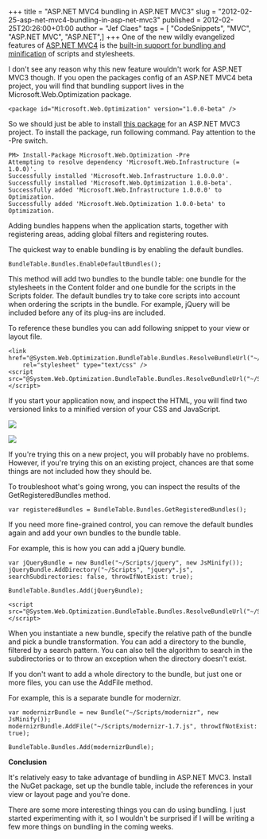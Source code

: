 +++
title = "ASP.NET MVC4 bundling in ASP.NET MVC3"
slug = "2012-02-25-asp-net-mvc4-bundling-in-asp-net-mvc3"
published = 2012-02-25T20:26:00+01:00
author = "Jef Claes"
tags = [ "CodeSnippets", "MVC", "ASP.NET MVC", "ASP.NET",]
+++
One of the new wildly evangelized features of [ASP.NET
MVC4](http://www.asp.net/mvc/mvc4) is the [built-in support for bundling
and
minification](http://weblogs.asp.net/scottgu/archive/2011/11/27/new-bundling-and-minification-support-asp-net-4-5-series.aspx)
of scripts and stylesheets.  
  
I don't see any reason why this new feature wouldn't work for ASP.NET
MVC3 though. If you open the packages config of an ASP.NET MVC4 beta
project, you will find that bundling support lives in the
Microsoft.Web.Optimization package.  

    <package id="Microsoft.Web.Optimization" version="1.0.0-beta" />

So we should just be able to install [this
package](http://nuget.org/packages/Microsoft.Web.Optimization/0.1) for
an ASP.NET MVC3 project. To install the package, run following command.
Pay attention to the -Pre switch.  

    PM> Install-Package Microsoft.Web.Optimization -Pre
    Attempting to resolve dependency 'Microsoft.Web.Infrastructure (= 1.0.0)'.
    Successfully installed 'Microsoft.Web.Infrastructure 1.0.0.0'.
    Successfully installed 'Microsoft.Web.Optimization 1.0.0-beta'.
    Successfully added 'Microsoft.Web.Infrastructure 1.0.0.0' to Optimization.
    Successfully added 'Microsoft.Web.Optimization 1.0.0-beta' to Optimization.

Adding bundles happens when the application starts, together with
registering areas, adding global filters and registering routes.  
  
The quickest way to enable bundling is by enabling the default
bundles.  

    BundleTable.Bundles.EnableDefaultBundles();

This method will add two bundles to the bundle table: one bundle for the
stylesheets in the Content folder and one bundle for the scripts in the
Scripts folder. The default bundles try to take core scripts into
account when ordering the scripts in the bundle. For example, jQuery
will be included before any of its plug-ins are included.  
  
To reference these bundles you can add following snippet to your view or
layout file.  

    <link href="@System.Web.Optimization.BundleTable.Bundles.ResolveBundleUrl("~/Content/css")" 
        rel="stylesheet" type="text/css" />
    <script src="@System.Web.Optimization.BundleTable.Bundles.ResolveBundleUrl("~/Scripts/js")">
    </script>    

If you start your application now, and inspect the HTML, you will find
two versioned links to a minified version of your CSS and JavaScript.  
  

[![](/post/images/thumbnails/2012-02-25-asp-net-mvc4-bundling-in-asp-net-mvc3-minifiedhead.PNG)](/post/images/2012-02-25-asp-net-mvc4-bundling-in-asp-net-mvc3-minifiedhead.PNG)

[![](/post/images/thumbnails/2012-02-25-asp-net-mvc4-bundling-in-asp-net-mvc3-minifiedJS.PNG)](/post/images/2012-02-25-asp-net-mvc4-bundling-in-asp-net-mvc3-minifiedJS.PNG)

  

If you're trying this on a new project, you will probably have no
problems. However, if you're trying this on an existing project, chances
are that some things are not included how they should be.  
  
To troubleshoot what's going wrong, you can inspect the results of the
GetRegisteredBundles method.

    var registeredBundles = BundleTable.Bundles.GetRegisteredBundles();

If you need more fine-grained control, you can remove the default
bundles again and add your own bundles to the bundle table.  
  
For example, this is how you can add a jQuery bundle.  

    var jQueryBundle = new Bundle("~/Scripts/jquery", new JsMinify());
    jQueryBundle.AddDirectory("~/Scripts", "jquery*.js", searchSubdirectories: false, throwIfNotExist: true);

    BundleTable.Bundles.Add(jQueryBundle);

    <script src="@System.Web.Optimization.BundleTable.Bundles.ResolveBundleUrl("~/Scripts/jQuery")">
    </script>  

When you instantiate a new bundle, specify the relative path of the
bundle and pick a bundle transformation. You can add a directory to the
bundle, filtered by a search pattern. You can also tell the algorithm to
search in the subdirectories or to throw an exception when the directory
doesn't exist.  
  
If you don't want to add a whole directory to the bundle, but just one
or more files, you can use the AddFile method.  
  
For example, this is a separate bundle for modernizr.  

    var modernizrBundle = new Bundle("~/Scripts/modernizr", new JsMinify());
    modernizrBundle.AddFile("~/Scripts/modernizr-1.7.js", throwIfNotExist: true);

    BundleTable.Bundles.Add(modernizrBundle);

**Conclusion**  
  
It's relatively easy to take advantage of bundling in ASP.NET MVC3.
Install the NuGet package, set up the bundle table, include the
references in your view or layout page and you're done.  
  
There are some more interesting things you can do using bundling. I just
started experimenting with it, so I wouldn't be surprised if I will be
writing a few more things on bundling in the coming weeks.

